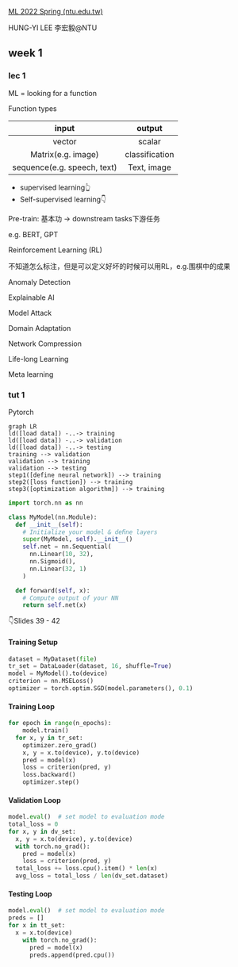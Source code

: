 [ML 2022 Spring (ntu.edu.tw)](https://speech.ee.ntu.edu.tw/~hylee/ml/2022-spring.php) 

HUNG-YI LEE 李宏毅@NTU





## week 1

### lec 1

ML = looking for a function

Function types

|            input            |     output     |
| :-------------------------: | :------------: |
|           vector            |     scalar     |
|     Matrix(e.g. image)      | classification |
| sequence(e.g. speech, text) |  Text, image   |

- supervised learning👆
- Self-supervised learning👇

Pre-train: 基本功 -> downstream tasks下游任务

e.g. BERT, GPT

Reinforcement Learning (RL)

不知道怎么标注，但是可以定义好坏的时候可以用RL，e.g.围棋中的成果

Anomaly Detection

Explainable AI

Model Attack

Domain Adaptation

Network Compression

Life-long Learning

Meta learning



### tut 1

Pytorch

```mermaid
graph LR
ld([load data]) -..-> training
ld([load data]) -..-> validation
ld([load data]) -..-> testing
training --> validation
validation --> training
validation --> testing
step1([define neural network]) --> training
step2([loss function]) --> training
step3([optimization algorithm]) --> training
```

```python
import torch.nn as nn

class MyModel(nn.Module):
  def __init__(self):
    # Initialize your model & deﬁne layers
    super(MyModel, self).__init__() 
    self.net = nn.Sequential( 
      nn.Linear(10, 32), 
      nn.Sigmoid(), 
      nn.Linear(32, 1) 
    )

  def forward(self, x):
    # Compute output of your NN
    return self.net(x)
```

👇Slides 39 - 42

#### Training Setup

```python
dataset = MyDataset(file) 
tr_set = DataLoader(dataset, 16, shuffle=True) 
model = MyModel().to(device) 
criterion = nn.MSELoss() 
optimizer = torch.optim.SGD(model.parameters(), 0.1)
```

#### Training Loop

```python
for epoch in range(n_epochs):
	model.train() 
  for x, y in tr_set:
    optimizer.zero_grad() 
    x, y = x.to(device), y.to(device) 
    pred = model(x) 
    loss = criterion(pred, y) 
    loss.backward() 
    optimizer.step()
```

#### Validation Loop

```python
model.eval()  # set model to evaluation mode
total_loss = 0 
for x, y in dv_set:
  x, y = x.to(device), y.to(device) 
  with torch.no_grad():
    pred = model(x)
    loss = criterion(pred, y) 
  total_loss += loss.cpu().item() * len(x) 
  avg_loss = total_loss / len(dv_set.dataset)
```

#### Testing Loop

```python
model.eval()  # set model to evaluation mode
preds = [] 
for x in tt_set:
  x = x.to(device) 
  	with torch.no_grad():
      pred = model(x)
      preds.append(pred.cpu())
```





